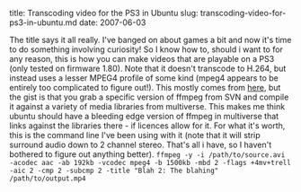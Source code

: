 title: Transcoding video for the PS3 in Ubuntu
slug: transcoding-video-for-ps3-in-ubuntu.md
date: 2007-06-03


The title says it all really. I've banged on about games a bit and now it's time to do something involving curiosity!
So I know how to, should i want to for any reason, this is how you can make videos that are playable on a PS3 (only tested on firmware 1.80). Note that it doesn't transcode to H.264, but instead uses a lesser MPEG4 profile of some kind (mpeg4 appears to be entirely too complicated to figure out!).
This mostly comes from [here](http://po-ru.com/diary/bleeding-edge-ffmpeg-on-ubuntu-feisty/), but the gist is that you grab a specific version of ffmpeg from SVN and compile it against a variety of media libraries from multiverse. This makes me think ubuntu should have a bleeding edge version of ffmpeg in multiverse that links against the libraries there - if licences allow for it.
For what it's worth, this is the command line I've been using with it (note that it will strip surround audio down to 2 channel stereo. That's all i have, so I haven't bothered to figure out anything better).
`ffmpeg -y -i /path/to/source.avi -acodec aac -ab 192kb -vcodec mpeg4 -b 1500kb -mbd 2 -flags +4mv+trell -aic 2 -cmp 2 -subcmp 2 -title "Blah 2: The blahing" /path/to/output.mp4`